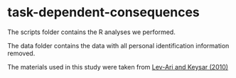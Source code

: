 # task-dependent-consequences

The scripts folder contains the R analyses we performed.

The data folder contains the data with all personal identification information removed.

The materials used in this study were taken from [Lev-Ari and Keysar (2010)](https://www.sciencedirect.com/science/article/pii/S0022103110001459?casa_token=wHnTa-s6wN8AAAAA:coe8lcN46GGgCTHkF5_yaAdGbOYnE4VOZMSG1pv1jB6cCJLdtPXDKO1XtPpQrkhBQKIl-qTPWo0)

